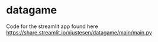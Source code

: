 # datagame
Code for the streamlit app found here https://share.streamlit.io/xjustesen/datagame/main/main.py
